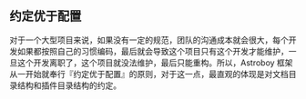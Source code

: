 ## 约定优于配置

对于一个大型项目来说，如果没有一定的规范，团队的沟通成本就会很大，每个开发如果都按照自己的习惯编码，最后就会导致这个项目只有这个开发才能维护，一旦这个开发离职了，这个项目就没法维护，最后只能重构。所以，Astroboy 框架从一开始就奉行『约定优于配置』的原则，对于这一点，最直观的体现是对文档目录结构和插件目录结构的约定。